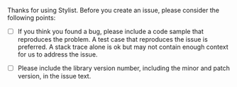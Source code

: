 Thanks for using Stylist. Before you create an issue, please consider the following points:

  - [ ] If you think you found a bug, please include a code sample that reproduces the problem. A test case that reproduces the issue is preferred. A stack trace alone is ok but may not contain enough context for us to address the issue.

  - [ ] Please include the library version number, including the minor and patch version, in the issue text.
